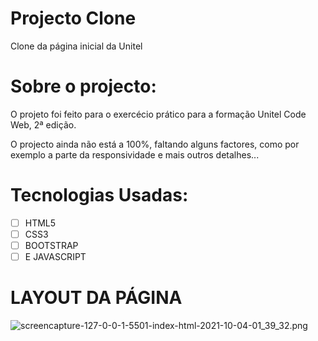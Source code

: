 # Projecto Clone

Clone da página inicial da Unitel

# Sobre o projecto:

O projeto foi feito para o exercécio prático para a formação Unitel Code Web, 2ª edição.  

O projecto ainda não está a 100%, faltando alguns factores, como por exemplo a parte da responsividade e mais outros detalhes...

# Tecnologias Usadas:

- [ ]  HTML5
- [ ]  CSS3
- [ ]  BOOTSTRAP
- [ ]  E JAVASCRIPT

# LAYOUT DA PÁGINA

![screencapture-127-0-0-1-5501-index-html-2021-10-04-01_39_32.png](Projecto%20Clone%20afe0cd5cecd04d6bbc8bc11a412d18bd/screencapture-127-0-0-1-5501-index-html-2021-10-04-01_39_32.png)

